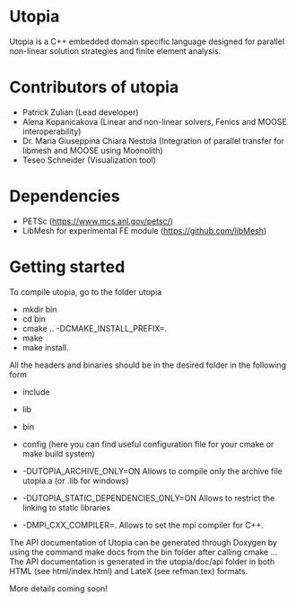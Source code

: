 # Utopia #
Utopia is a C++ embedded domain specific language designed for parallel non-linear solution strategies and finite element analysis.

# Contributors of utopia

- Patrick Zulian (Lead developer)
- Alena Kopanicakova (Linear and non-linear solvers, Fenics and MOOSE interoperability)
- Dr. Maria Giuseppina Chiara Nestola (Integration of parallel transfer for libmesh and MOOSE using Moonolith) 
- Teseo Schneider (Visualization tool)

# Dependencies
- PETSc (https://www.mcs.anl.gov/petsc/)
- LibMesh for experimental FE module (https://github.com/libMesh)

# Getting started
To compile utopia, go to the folder utopia

- mkdir bin
- cd bin
- cmake .. -DCMAKE\_INSTALL\_PREFIX=<The aboslute path of where you want to install utopia>.
- make
- make install.

All the headers and binaries should be in the desired folder in the following form

- include
- lib
- bin
- config (here you can find useful configuration file for your cmake or make build system)


- -DUTOPIA_ARCHIVE_ONLY=ON Allows to compile only the archive file utopia.a (or .lib for windows)
- -DUTOPIA_STATIC_DEPENDENCIES_ONLY=ON Allows to restrict the linking to static libraries
- -DMPI_CXX_COMPILER=<the desired compiler>. Allows to set the mpi compiler for C++.


The API documentation of Utopia can be generated through Doxygen by using the command make docs from the bin folder after calling cmake ... The API documentation is generated in the utopia/doc/api folder in both HTML (see html/index.html) and LateX (see refman.tex) formats.

More details coming soon!